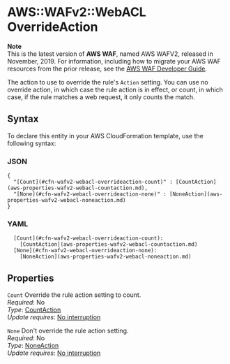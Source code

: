 # AWS::WAFv2::WebACL OverrideAction<a name="aws-properties-wafv2-webacl-overrideaction"></a>

**Note**  
This is the latest version of **AWS WAF**, named AWS WAFV2, released in November, 2019\. For information, including how to migrate your AWS WAF resources from the prior release, see the [AWS WAF Developer Guide](https://docs.aws.amazon.com/waf/latest/developerguide/waf-chapter.html)\. 

The action to use to override the rule's `Action` setting\. You can use no override action, in which case the rule action is in effect, or count, in which case, if the rule matches a web request, it only counts the match\.

## Syntax<a name="aws-properties-wafv2-webacl-overrideaction-syntax"></a>

To declare this entity in your AWS CloudFormation template, use the following syntax:

### JSON<a name="aws-properties-wafv2-webacl-overrideaction-syntax.json"></a>

```
{
  "[Count](#cfn-wafv2-webacl-overrideaction-count)" : [CountAction](aws-properties-wafv2-webacl-countaction.md),
  "[None](#cfn-wafv2-webacl-overrideaction-none)" : [NoneAction](aws-properties-wafv2-webacl-noneaction.md)
}
```

### YAML<a name="aws-properties-wafv2-webacl-overrideaction-syntax.yaml"></a>

```
  [Count](#cfn-wafv2-webacl-overrideaction-count): 
    [CountAction](aws-properties-wafv2-webacl-countaction.md)
  [None](#cfn-wafv2-webacl-overrideaction-none): 
    [NoneAction](aws-properties-wafv2-webacl-noneaction.md)
```

## Properties<a name="aws-properties-wafv2-webacl-overrideaction-properties"></a>

`Count`  <a name="cfn-wafv2-webacl-overrideaction-count"></a>
Override the rule action setting to count\.  
*Required*: No  
*Type*: [CountAction](aws-properties-wafv2-webacl-countaction.md)  
*Update requires*: [No interruption](https://docs.aws.amazon.com/AWSCloudFormation/latest/UserGuide/using-cfn-updating-stacks-update-behaviors.html#update-no-interrupt)

`None`  <a name="cfn-wafv2-webacl-overrideaction-none"></a>
Don't override the rule action setting\.  
*Required*: No  
*Type*: [NoneAction](aws-properties-wafv2-webacl-noneaction.md)  
*Update requires*: [No interruption](https://docs.aws.amazon.com/AWSCloudFormation/latest/UserGuide/using-cfn-updating-stacks-update-behaviors.html#update-no-interrupt)